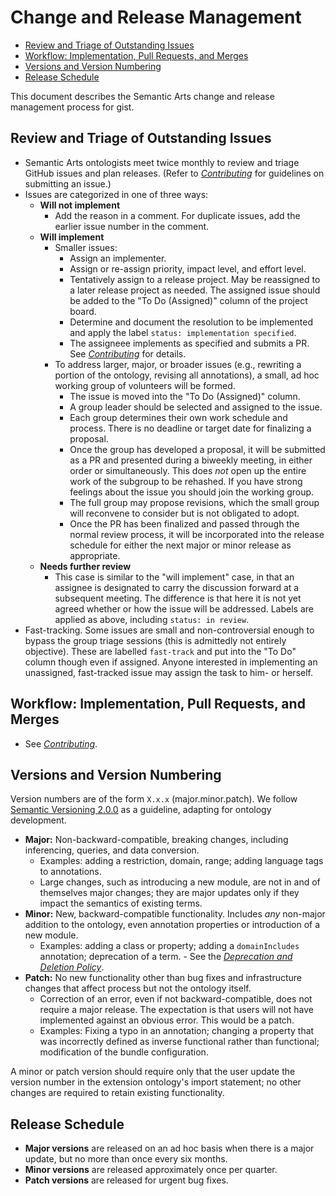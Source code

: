 # Change and Release Management <!-- omit in toc -->

- [Review and Triage of Outstanding Issues](#review-and-triage-of-outstanding-issues)
- [Workflow: Implementation, Pull Requests, and Merges](#workflow-implementation-pull-requests-and-merges)
- [Versions and Version Numbering](#versions-and-version-numbering)
- [Release Schedule](#release-schedule)

This document describes the Semantic Arts change and release management process for gist.

## Review and Triage of Outstanding Issues

- Semantic Arts ontologists meet twice monthly to review and triage GitHub issues and plan releases. (Refer to [*Contributing*](Contributing.md) for guidelines on submitting an issue.)
- Issues are categorized in one of three ways:
  - **Will not implement**
    - Add the reason in a comment. For duplicate issues, add the earlier issue number in the comment.
  - **Will implement**
    - Smaller issues:
      - Assign an implementer.
      - Assign or re-assign priority, impact level, and effort level.
      - Tentatively assign to a release project. May be reassigned to a later release project as needed. The assigned issue should be added to the "To Do (Assigned)" column of the project board.
      - Determine and document the resolution to be implemented and apply the label `status: implementation specified`.
      - The assigneee implements as specified and submits a PR. See [*Contributing*](Contributing.md#submitting-a-pull-request-pr) for details.
    - To address larger, major, or broader issues (e.g., rewriting a portion of the ontology, revising all annotations), a small, ad hoc working group of volunteers will be formed.
      - The issue is moved into the "To Do (Assigned)" column.
      - A group leader should be selected and assigned to the issue.
      - Each group determines their own work schedule and process. There is no deadline or target date for finalizing a proposal.
      - Once the group has developed a proposal, it will be submitted as a PR and presented during a biweekly meeting, in either order or simultaneously. This does *not* open up the entire work of the subgroup to be rehashed. If you have strong feelings about the issue you should join the working group.
      - The full group may propose revisions, which the small group will reconvene to consider but is not obligated to adopt.
      - Once the PR has been finalized and passed through the normal review process, it will be incorporated into the release schedule for either the next major or minor release as appropriate.
  - **Needs further review**
    - This case is similar to the "will implement" case, in that an assignee is designated to carry the discussion forward at a subsequent meeting. The difference is that here it is not yet agreed whether or how the issue will be addressed. Labels are applied as above, including `status: in review`.
- Fast-tracking. Some issues are small and non-controversial enough to bypass the group triage sessions (this is admittedly not entirely objective). These are labelled `fast-track` and put into the "To Do" column though even if assigned. Anyone interested in implementing an unassigned, fast-tracked issue may assign the task to him- or herself.
  
## Workflow: Implementation, Pull Requests, and Merges

- See [*Contributing*](Contributing.md).

## Versions and Version Numbering

Version numbers are of the form `X.x.x` (major.minor.patch). We follow [Semantic Versioning 2.0.0](https://semver.org/) as a guideline, adapting for ontology development.

- **Major:** Non-backward-compatible, breaking changes, including inferencing, queries, and data conversion.
  - Examples: adding a restriction, domain, range; adding language tags to annotations.
  - Large changes, such as introducing a new module, are not in and of themselves major changes; they are major updates only if they impact the semantics of existing terms.
- **Minor:** New, backward-compatible functionality. Includes *any* non-major addition to the ontology, even annotation properties or introduction of a new module.
  - Examples: adding a class or property; adding a `domainIncludes` annotation; deprecation of a term. - See the [*Deprecation and Deletion Policy*](DeprecationAndDeletionPolicy.md).
- **Patch:** No new functionality other than bug fixes and infrastructure changes that affect process but not the ontology itself.
  - Correction of an error, even if not backward-compatible, does not require a major release. The expectation is that users will not have implemented against an obvious error. This would be a patch.
  - Examples: Fixing a typo in an annotation; changing a property that was incorrectly defined as inverse functional rather than functional; modification of the bundle configuration.

A minor or patch version should require only that the user update the version number in the extension ontology's import statement; no other changes are required to retain existing functionality.
  
## Release Schedule

- **Major versions** are released on an ad hoc basis when there is a major update, but no more than once every six months.
- **Minor versions** are released approximately once per quarter.
- **Patch versions** are released for urgent bug fixes.

